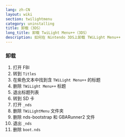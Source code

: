 ```yaml
---
lang: zh-CN
layout: wiki
section: twilightmenu
category: uninstalling
title: 卸载（3DS）
long_title: 卸载 TwiLight Menu++（3DS）
description: 如何在 Nintendo 3DS上卸载 TWiLight Menu++
---
```


### 卸载
1. 打开 FBI
1. 转到 `Titles`
1. 在紫色文本中找到含 `TWiLight Menu++` 的标题
1. 删除 `TWiLight Menu++` 标题
1. 退出标题列表
1. 转到 SD 卡
1. 打开 `_nds`
1. 删除 `TWiLightMenu` 文件夹
1. 删除 nds-bootstrap 和 GBARunner2 文件
1. 退出 `_nds`
1. 删除 `boot.nds`
